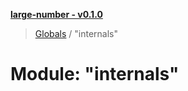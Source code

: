 **[large-number - v0.1.0](../README.md)**

> [Globals](../globals.md) / "internals"

# Module: "internals"
